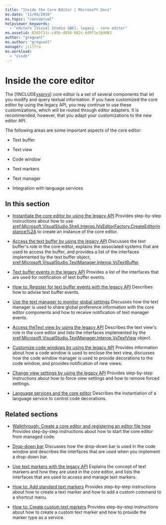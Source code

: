 ```yaml
---
title: "Inside the Core Editor | Microsoft Docs"
ms.date: "11/04/2016"
ms.topic: "conceptual"
helpviewer_keywords:
  - "editors [Visual Studio SDK], legacy - core editor"
ms.assetid: 8265f31c-c45b-4858-882c-6d9f1e3b9083
author: "gregvanl"
ms.author: "gregvanl"
manager: jillfra
ms.workload:
  - "vssdk"
---
```

# Inside the core editor
The [!INCLUDE[vsprvs](../code-quality/includes/vsprvs_md.md)] core editor is a set of several components that let you modify and query textual information. If you have customized the core editor by using the legacy API, you may continue to use these customizations, which will be routed through editor adapters. It is recommended, however, that you adapt your customizations to the new editor API.

 The following areas are some important aspects of the core editor:

- Text buffer

- Text view

- Code window

- Text markers

- Text manager

- Integration with language services

## In this section
- [Instantiate the core editor by using the legacy API](../extensibility/instantiating-the-core-editor-by-using-the-legacy-api.md)
 Provides step-by-step instructions about how to use <xref:Microsoft.VisualStudio.Shell.Interop.IVsEditorFactory.CreateEditorInstance%2A> to create an instance of the core editor.

- [Access the text buffer by using the legacy API](../extensibility/accessing-the-text-buffer-by-using-the-legacy-api.md)
 Discusses the text buffer's role in the core editor, explains the associated systems that are used to access the buffer, and provides a list of the interfaces implemented by the text buffer object, <xref:Microsoft.VisualStudio.TextManager.Interop.VsTextBuffer>.

- [Text buffer events in the legacy API](../extensibility/text-buffer-events-in-the-legacy-api.md)
 Provides a list of the interfaces that are used for notification of text buffer events.

- [How to: Register for text buffer events with the legacy API](../extensibility/how-to-register-for-text-buffer-events-with-the-legacy-api.md)
 Describes how to advise text buffer events.

- [Use the text manager to monitor global settings](../extensibility/using-the-text-manager-to-monitor-global-settings.md)
 Discusses how the text manager is used to share global preference information with the core editor components and how to receive notification of text manager events.

- [Access theText view by using the legacy API](../extensibility/accessing-thetext-view-by-using-the-legacy-api.md)
 Describes the text view's role in the core editor and lists the interfaces implemented by the <xref:Microsoft.VisualStudio.TextManager.Interop.VsTextView> object.

- [Customize code windows by using the legacy API](../extensibility/customizing-code-windows-by-using-the-legacy-api.md)
 Provides information about how a code window is used to enclose the text view, discusses how the code window manager is used to provide decorations to the code window, and provides notification of new views.

- [Change view settings by using the legacy API](../extensibility/changing-view-settings-by-using-the-legacy-api.md)
 Provides step-by-step instructions about how to force view settings and how to remove forced settings.

- [Language services and the core editor](../extensibility/language-services-and-the-core-editor.md)
 Describes the instantiation of a language service to control code decorations.

## Related sections
- [Walkthrough: Create a core editor and registering an editor file type](../extensibility/walkthrough-creating-a-core-editor-and-registering-an-editor-file-type.md)
 Provides step-by-step instructions about how to start the core editor from managed code.

- [Drop-down bar](../extensibility/drop-down-bar.md)
 Discusses how the drop-down bar is used in the code window and describes the interfaces that are used when you implement a drop-down bar.

- [Use text markers with the legacy API](../extensibility/using-text-markers-with-the-legacy-api.md)
 Explains the concept of text markers and how they are used in the core editor, and lists the interfaces that are used to access and manage text markers.

- [How to: Add standard text markers](../extensibility/how-to-add-standard-text-markers.md)
 Provides step-by-step instructions about how to create a text marker and how to add a custom command to a shortcut menu.

- [How to: Create custom text markers](../extensibility/how-to-create-custom-text-markers.md)
 Provides step-by-step instructions about how to create a custom text marker and how to provide the marker type as a service.